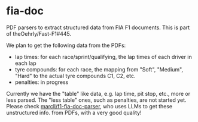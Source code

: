 # fia-doc

PDF parsers to extract structured data from FIA F1 documents. This is part of theOehrly/Fast-F1#445.

We plan to get the following data from the PDFs:

* lap times: for each race/sprint/qualifying, the lap times of each driver in each lap
* tyre compounds: for each race, the mapping from "Soft", "Medium", "Hard" to the actual tyre compounds C1, C2, etc.
* penalties: in progress

Currently we have the "table" like data, e.g. lap time, pit stop, etc., more or less parsed. The "less table" ones, such as penalties, are not started yet. Please check [marcll/f1-fia-doc-parser](https://github.com/marcll/f1-fia-doc-parser), who uses LLMs to get these unstructured info. from PDFs, with a very good quality!
